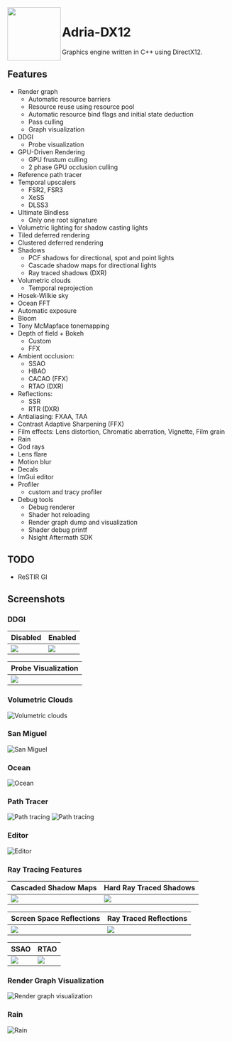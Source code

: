 <img align="left" src="Adria/Resources/Icons/adria_logo.jpg" width="120px"/>

# Adria-DX12

Graphics engine written in C++ using DirectX12. 

## Features
* Render graph
	- Automatic resource barriers
	- Resource reuse using resource pool
	- Automatic resource bind flags and initial state deduction
	- Pass culling
    - Graph visualization
* DDGI
    - Probe visualization
* GPU-Driven Rendering
    - GPU frustum culling
    - 2 phase GPU occlusion culling
* Reference path tracer 
* Temporal upscalers
    - FSR2, FSR3
    - XeSS 
    - DLSS3
* Ultimate Bindless 
    - Only one root signature 
* Volumetric lighting for shadow casting lights
* Tiled deferred rendering 
* Clustered deferred rendering
* Shadows
    - PCF shadows for directional, spot and point lights
    - Cascade shadow maps for directional lights
    - Ray traced shadows (DXR)
* Volumetric clouds
    - Temporal reprojection
* Hosek-Wilkie sky
* Ocean FFT
* Automatic exposure
* Bloom
* Tony McMapface tonemapping
* Depth of field + Bokeh 
    - Custom
    - FFX
* Ambient occlusion: 
    - SSAO
    - HBAO
    - CACAO (FFX)
    - RTAO (DXR)
* Reflections: 
    - SSR
    - RTR (DXR)
* Antialiasing: FXAA, TAA
* Contrast Adaptive Sharpening (FFX)
* Film effects: Lens distortion, Chromatic aberration, Vignette, Film grain
* Rain
* God rays
* Lens flare
* Motion blur
* Decals
* ImGui editor
* Profiler
    - custom and tracy profiler
* Debug tools
    - Debug renderer
    - Shader hot reloading
    - Render graph dump and visualization
    - Shader debug printf
    - Nsight Aftermath SDK

## TODO
* ReSTIR GI

## Screenshots

### DDGI

| Disabled |  Enabled |
|---|---|
|  ![](Adria/Saved/Screenshots/noddgi.png) | ![](Adria/Saved/Screenshots/ddgi.png) |

| Probe Visualization |
|---|
|  ![](Adria/Saved/Screenshots/ddgi_probes1.png) |

### Volumetric Clouds
![](Adria/Saved/Screenshots/clouds.png "Volumetric clouds") 

### San Miguel
![](Adria/Saved/Screenshots/sanmiguel.png "San Miguel") 

### Ocean
![](Adria/Saved/Screenshots/ocean.png "Ocean") 

### Path Tracer
![](Adria/Saved/Screenshots/pathtracing1.png "Path tracing") 
![](Adria/Saved/Screenshots/pathtracing2.png "Path tracing") 

### Editor
![](Adria/Saved/Screenshots/editor.png "Editor") 

### Ray Tracing Features

| Cascaded Shadow Maps |  Hard Ray Traced Shadows |
|---|---|
|  ![](Adria/Saved/Screenshots/cascades.png) | ![](Adria/Saved/Screenshots/raytraced.png) |

| Screen Space Reflections |  Ray Traced Reflections |
|---|---|
|  ![](Adria/Saved/Screenshots/ssr.png) | ![](Adria/Saved/Screenshots/rtr.png) |

| SSAO | RTAO |
|---|---|
|  ![](Adria/Saved/Screenshots/ssao.png) | ![](Adria/Saved/Screenshots/rtao.png) |

### Render Graph Visualization
![](Adria/Saved/RenderGraph/rendergraph.svg "Render graph visualization") 

### Rain
![](Adria/Saved/Screenshots/rain.gif "Rain") 
